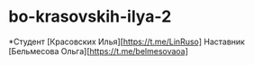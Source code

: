 # bo-krasovskih-ilya-2
*Студент [Красовских Илья][https://t.me/LinRuso]
Наставник [Бельмесова Ольга][https://t.me/belmesovaoa]
